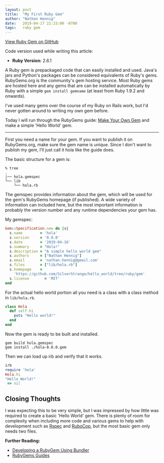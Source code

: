 ```yaml
---
layout: post
title:  "My First Ruby Gem"
author: "Nathan Hennig"
date:   2019-04-17 22:33:00 -0700
tags:   ruby gem
---
```

 <a href="https://github.com/SilverStrange/hello_world/tree/ruby/gem" class="btn btn-github"><span class="icon"></span>View Ruby Gem on GitHub</a>

Code version used while writing this article:
  * **Ruby Version:**   2.6.1

A Ruby gem is prepackaged code that can easily installed and used. Java's jars and Python's packages can be considered equivalents of Ruby's gems. RubyGems.org is the community's gem hosting service. Most Ruby gems are hosted here and any gems that are can be installed automatically by Ruby with a simple `gem install gemname` (at least from Ruby 1.9.2 and onwards).

I've used many gems over the course of my Ruby on Rails work, but I'd never gotten around to writing my own gem before.

Today I will run through the RubyGems guide: [Make Your Own Gem](https://guides.rubygems.org/make-your-own-gem/) and make a simple 'Hello World' gem.

***
First you need a name for your gem. If you want to publish it on RubyGems.org, make sure the gem name is unique. Since I don't want to publish my gem, I'll just call it hola like the guide does.

The basic structure for a gem is:
```
% tree
.
|── hola.gemspec
└── lib
    └── hola.rb
```
The gemspec provides information about the gem, which will be used for the gem's RubyGems homepage (if published). A wide variety of information can included here, but the most important information is probably the version number and any runtime dependencies your gem has.

My gemspec:
```ruby
Gem::Specification.new do |s|
  s.name        = 'hola'
  s.version     = '0.0.0'
  s.date        = '2019-04-16'
  s.summary     = "Hola!"
  s.description = "A simple hello world gem"
  s.authors     = ["Nathan Hennig"]
  s.email       = 'nathan.hennig@gmail.com'
  s.files       = ["lib/hola.rb"]
  s.homepage    =
    'https://github.com/SilverStrange/hello_world/tree/ruby/gem'
  s.license       = 'MIT'
end
```

For the actual hello world portion all you need is a class with a class method in `lib/hola.rb`.
```ruby
class Hola
  def self.hi
    puts "Hello world!"
  end
end
```

Now the gem is ready to be built and installed.
```
gem build hola.gemspec
gem install ./hola-0.0.0.gem
```

Then we can load up irb and verify that it works.
```ruby
irb
require 'hola'
Hola.hi
"Hello World!"
 => nil
```

## Closing Thoughts
I was expecting this to be very simple, but I was impressed by how little was required to create a basic 'Hello World' gem. There is plenty of room for complexity when including more code and various gems to help with development such as [Rspec](http://rspec.info/) and [RuboCop](https://docs.rubocop.org/en/latest/), but the most basic gem only needs two files.

**Further Reading:**
  * [Developing a RubyGem Using Bundler](https://bundler.io/v1.13/guides/creating_gem)
  * [RubyGems Guides](https://guides.rubygems.org/)
